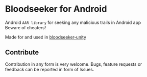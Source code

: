 # Bloodseeker for Android
Android `AAR library` for seeking any malicious trails in Android app \
Beware of cheaters!

Made for and used in [bloodseeker-unity](https://github.com/am1goo/bloodseeker-unity)

## Contribute
Contribution in any form is very welcome. Bugs, feature requests or feedback can be reported in form of Issues.
